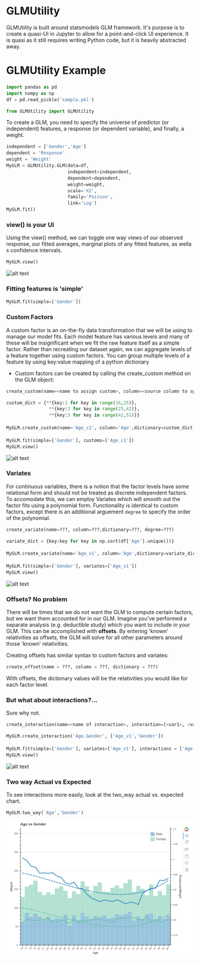 # GLMUtility
GLMUtility is built around statsmodels GLM framework.  It's purpose is to create a quasi-UI in Jupyter to allow for a point-and-click
UI experience.  It is quasi as it still requires writing Python code, but it is heavily abstracted away.


# GLMUtility Example


```python
import pandas as pd
import numpy as np
df = pd.read_pickle('sample.pkl')
```


```python
from GLMUtility import GLMUtility
```


To create a GLM, you need to specify the universe of predictor (or independent) features, a response (or dependent variable), and finally, a weight.


```python
independent = ['Gender','Age']
dependent = 'Response'
weight = 'Weight'
MyGLM = GLMUtility.GLM(data=df,
                       independent=independent,
                       dependent=dependent,
                       weight=weight,
                       scale='X2',
                       family='Poisson',
                       link='Log')
MyGLM.fit()
```

### view() is your UI
Using the view() method, we can toggle one way views of our observed response, our fitted averages, marginal plots of any fitted features, as wella s confidence intervals.



```python
MyGLM.view()
```


![alt text](./img1.png")



### Fitting features is 'simple'


```python
MyGLM.fit(simple=['Gender'])
```

### Custom Factors
A custom factor is an on-the-fly data transformation that we will be using to manage our model fits. Each model feature has various levels and many of these will be insignificant when we fit the raw feature itself as a simple factor.  Rather than recreating our dataset again, we can aggregate levels of a feature together using custom factors.  You can group multiple levels of a feature by using key:value mapping of a python dictionary

- Custom factors can be created by calling the create_custom method on the GLM object:
```python
create_custom(name=<name to assign custom>, column=<source column to apply to>,dictionary=<key:value mapping>)
```


```python
custom_dict = {**{key:1 for key in range(16,25)},
                **{key:2 for key in range(25,42)},
                **{key:3 for key in range(42,51)}}

MyGLM.create_custom(name='Age_c1', column='Age',dictionary=custom_dict)

MyGLM.fit(simple=['Gender'], customs=['Age_c1'])
MyGLM.view()
```


![alt text](./img2.png")


### Variates
For continuous variables, there is a notion that the factor levels have some relational form and should not be treated as discrete independent factors.  To accomodate this, we can employ Variates which will smooth out the factor fits using a polynomial form.  Functionality is identical to custom factors, except there is an additional arguement `degree` to specify the order of the polynomial.

```python
create_variate(name=???, column=???,dictionary=???, degree=???)
```


```python
variate_dict = {key:key for key in np.sort(df['Age'].unique())}

MyGLM.create_variate(name='Age_v1', column='Age',dictionary=variate_dict, degree=3)

MyGLM.fit(simple=['Gender'], variates=['Age_v1'])
MyGLM.view()
```


![alt text](./img3.png")


### Offsets?  No problem
There will be times that we do not want the GLM to compute certain factors, but we want them accounted for in our GLM.  Imagine you've performed a separate analysis (e.g. deductible study) which you want to include in your GLM.  This can be accomplished with **offsets**.  By entering 'known' relativities as offsets, the GLM will solve for all other parameters around those 'known' relativities.  

Creating offsets has similar syntax to custom factors and variates:
```python
create_offset(name = ???, column = ???, dictionary = ???)
```
With offsets, the dictionary values will be the relativities you would like for each factor level.

### But what about interactions?...
Sure why not.


```python
create_interaction(name=<name of interaction>, interaction=[<var1>, <var2>])
```



```python
MyGLM.create_interaction('Age.Gender', ['Age_v1','Gender'])

MyGLM.fit(simple=['Gender'], variates=['Age_v1'], interactions = ['Age.Gender'])
MyGLM.view()
```


![alt text]("./img4.png")


### Two way Actual vs Expected
To see interactions more easily, look at the two_way actual vs. expected chart.


```python
MyGLM.two_way('Age','Gender')
```



![alt text](./img5.PNG)
